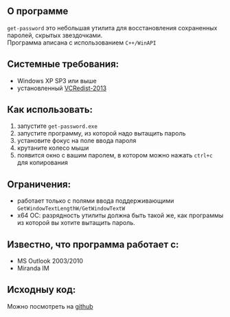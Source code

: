 О программе
---
`get-password` это небольшая утилита для восстановления сохраненных паролей,
скрытых звездочками.  
Программа аписана с использованием `C++/WinAPI`

Системные требования:
---
* Windows XP SP3 или выше
* установленный [VCRedist-2013](https://www.microsoft.com/ru-RU/download/details.aspx?id=40784)

Как использовать:
---
 1. запустите `get-password.exe`
 2. запустите программу, из которой надо вытащить пароль
 3. установите фокус на поле ввода пароля
 4. крутаните колесо мыши
 5. появится окно с вашим паролем, в котором можно нажать `ctrl+c` для копирования

Ограничения:
---
* работает только с полями ввода поддерживающими `GetWindowTextLengthW/GetWindowTextW`
* x64 ОС: разрядность утилиты должна быть такой же, как программы
 из которой вы хотите вытащить пароль.

Известно, что программа работает с:
---
* MS Outlook 2003/2010
* Miranda IM

Исходныу код:
---
Можно посмотреть на [github](https://github.com/max-dark/get-password)
